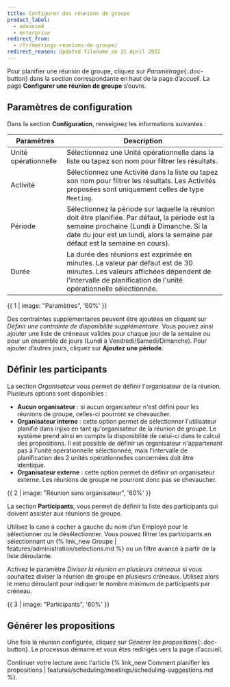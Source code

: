 ```yaml
---
title: Configurer des réunions de groupe
product_label:
  - advanced
  - enterprise
redirect_from:
  - /fr/meetings-reunions-de-groupe/
redirect_reason: Updated filename on 21 April 2022
---
```


Pour planifier une réunion de groupe, cliquez sur _Paramétrage_{:.doc-button} dans la section correspondante en haut de la page d’accueil. La page **Configurer une réunion de groupe** s’ouvre.

## Paramètres de configuration

Dans la section **Configuration**, renseignez les informations suivantes :

| Paramètres           | Description                                                                                                                                                                                                                    |
| -------------------- | ------------------------------------------------------------------------------------------------------------------------------------------------------------------------------------------------------------------------------ |
| Unité opérationnelle | Sélectionnez une Unité opérationnelle dans la liste ou tapez son nom pour filtrer les résultats.                                                                                                                               |
| Activité             | Sélectionnez une Activité dans la liste ou tapez son nom pour filtrer les résultats. Les Activités proposées sont uniquement celles de type `Meeting`.                                                                         |
| Période              | Sélectionnez la période sur laquelle la réunion doit être planifiée. Par défaut, la période est la semaine prochaine (Lundi à Dimanche. Si la date du jour est un lundi, alors la semaine par défaut est la semaine en cours). |
| Durée                | La durée des réunions est exprimée en minutes. La valeur par défaut est de 30 minutes. Les valeurs affichées dépendent de l'intervalle de planification de l'unité opérationnelle sélectionnée.                                |

{{ 1 | image: "Paramètres", '60%' }}

Des contraintes supplémentaires peuvent être ajoutées en cliquant sur _Définir une contrainte de disponibilité supplémentaire_. Vous pouvez ainsi ajouter une liste de créneaux valides pour chaque jour de la semaine ou pour un ensemble de jours (Lundi à Vendredi/Samedi/Dimanche).
Pour ajouter d’autres jours, cliquez sur **Ajoutez une période**.

## Définir les participants

La section _Organisateur_ vous permet de définir l'organisateur de la réunion. Plusieurs options sont disponibles :

- **Aucun organisateur** : si aucun organisateur n'est défini pour les réunions de groupe, celles-ci pourront se chevaucher.
- **Organisateur interne** : cette option permet de sélectionner l'utilisateur planifié dans injixo en tant qu'organisateur de la réunion de groupe. Le système prend ainsi en compte la disponibilité de celui-ci dans le calcul des propositions. Il est possible de définir un organisateur n'appartenant pas à l'unité opérationnelle sélectionnée, mais l'intervalle de planification des 2 unités opérationnelles concernées doit être identique.
- **Organisateur externe** : cette option permet de définir un organisateur externe. Les réunions de groupe ne pourront donc pas se chevaucher.

{{ 2 | image: "Réunion sans organisateur", '60%' }}

La section **Participants**, vous permet de définir la liste des participants qui doivent assister aux réunions de groupe.

Utilisez la case à cocher à gauche du nom d’un Employé pour le sélectionner ou le désélectionner. Vous pouvez filtrer les participants en sélectionnant un {% link_new Groupe | features/administration/selections.md %} ou un filtre avancé à partir de la liste déroulante.

Activez le paramètre _Diviser la réunion en plusieurs créneaux_ si vous souhaitez diviser la réunion de groupe en plusieurs créneaux. Utilisez alors le menu déroulant pour indiquer le nombre minimum de participants par créneau.

{{ 3 | image: "Participants", '60%' }}

## Générer les propositions

Une fois la réunion configurée, cliquez sur _Générer les propositions_{:.doc-button}. Le processus démarre et vous êtes redirigés vers la page d'accueil.

Continuer votre lecture avec l'article {% link_new Comment planifier les propositions | features/scheduling/meetings/scheduling-suggestions.md %}.
